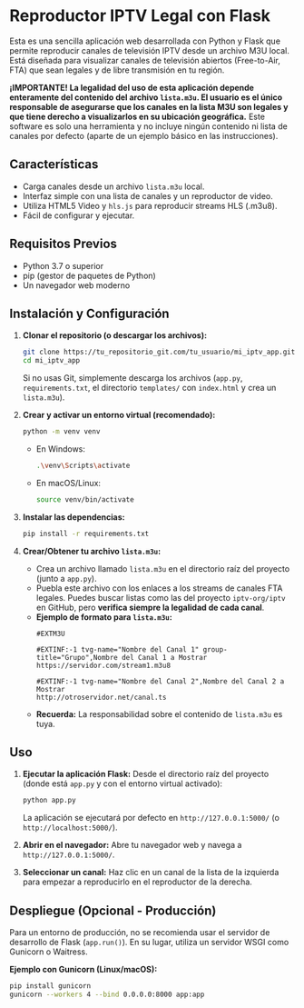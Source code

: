 # Reproductor IPTV Legal con Flask

Esta es una sencilla aplicación web desarrollada con Python y Flask que permite reproducir canales de televisión IPTV desde un archivo M3U local. Está diseñada para visualizar canales de televisión abiertos (Free-to-Air, FTA) que sean legales y de libre transmisión en tu región.

**¡IMPORTANTE! La legalidad del uso de esta aplicación depende enteramente del contenido del archivo `lista.m3u`. El usuario es el único responsable de asegurarse que los canales en la lista M3U son legales y que tiene derecho a visualizarlos en su ubicación geográfica.** Este software es solo una herramienta y no incluye ningún contenido ni lista de canales por defecto (aparte de un ejemplo básico en las instrucciones).

## Características

*   Carga canales desde un archivo `lista.m3u` local.
*   Interfaz simple con una lista de canales y un reproductor de video.
*   Utiliza HTML5 Video y `hls.js` para reproducir streams HLS (.m3u8).
*   Fácil de configurar y ejecutar.

## Requisitos Previos

*   Python 3.7 o superior
*   pip (gestor de paquetes de Python)
*   Un navegador web moderno

## Instalación y Configuración

1.  **Clonar el repositorio (o descargar los archivos):**
    ```bash
    git clone https://tu_repositorio_git.com/tu_usuario/mi_iptv_app.git
    cd mi_iptv_app
    ```
    Si no usas Git, simplemente descarga los archivos (`app.py`, `requirements.txt`, el directorio `templates/` con `index.html` y crea un `lista.m3u`).

2.  **Crear y activar un entorno virtual (recomendado):**
    ```bash
    python -m venv venv
    ```
    *   En Windows:
        ```bash
        .\venv\Scripts\activate
        ```
    *   En macOS/Linux:
        ```bash
        source venv/bin/activate
        ```

3.  **Instalar las dependencias:**
    ```bash
    pip install -r requirements.txt
    ```

4.  **Crear/Obtener tu archivo `lista.m3u`:**
    *   Crea un archivo llamado `lista.m3u` en el directorio raíz del proyecto (junto a `app.py`).
    *   Puebla este archivo con los enlaces a los streams de canales FTA legales. Puedes buscar listas como las del proyecto `iptv-org/iptv` en GitHub, pero **verifica siempre la legalidad de cada canal**.
    *   **Ejemplo de formato para `lista.m3u`:**
        ```m3u
        #EXTM3U

        #EXTINF:-1 tvg-name="Nombre del Canal 1" group-title="Grupo",Nombre del Canal 1 a Mostrar
        https://servidor.com/stream1.m3u8

        #EXTINF:-1 tvg-name="Nombre del Canal 2",Nombre del Canal 2 a Mostrar
        http://otroservidor.net/canal.ts
        ```
    *   **Recuerda:** La responsabilidad sobre el contenido de `lista.m3u` es tuya.

## Uso

1.  **Ejecutar la aplicación Flask:**
    Desde el directorio raíz del proyecto (donde está `app.py` y con el entorno virtual activado):
    ```bash
    python app.py
    ```
    La aplicación se ejecutará por defecto en `http://127.0.0.1:5000/` (o `http://localhost:5000/`).

2.  **Abrir en el navegador:**
    Abre tu navegador web y navega a `http://127.0.0.1:5000/`.

3.  **Seleccionar un canal:**
    Haz clic en un canal de la lista de la izquierda para empezar a reproducirlo en el reproductor de la derecha.

## Despliegue (Opcional - Producción)

Para un entorno de producción, no se recomienda usar el servidor de desarrollo de Flask (`app.run()`). En su lugar, utiliza un servidor WSGI como Gunicorn o Waitress.

**Ejemplo con Gunicorn (Linux/macOS):**
```bash
pip install gunicorn
gunicorn --workers 4 --bind 0.0.0.0:8000 app:app
